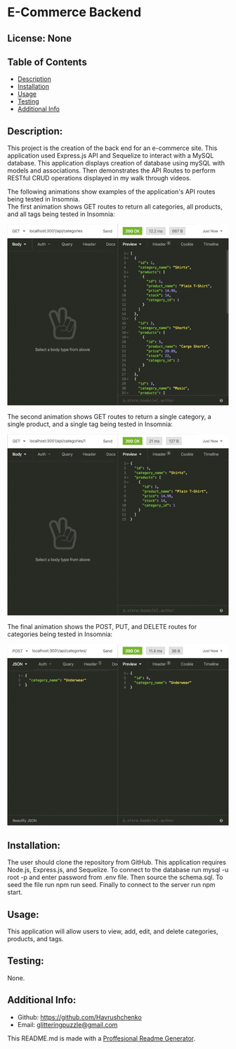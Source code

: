 # E-Commerce Backend 
  ## License: None 
  ### 
  ## Table of Contents
  - [Description](#description)
  - [Installation](#installation)
  - [Usage](#usage)
  - [Testing](#testing)
  - [Additional Info](#additional-info)

  ## Description:
  This project is the creation of the back end for an e-commerce site. This application used Express.js API and Sequelize to interact with a MySQL database. This application displays creation of database using mySQL with models and associations. Then demonstrates the API Routes to perform RESTful CRUD operations displayed in my walk through videos.

  The following animations show examples of the application's API routes being tested in Insomnia.  
  The first animation shows GET routes to return all categories, all products, and all tags being tested in Insomnia:

  ![In Insomnia, the user tests “GET tags,” “GET Categories,” and “GET All Products.”.](./assets/img/demo-01.gif)

  The second animation shows GET routes to return a single category, a single product, and a single tag being tested in Insomnia:

  ![In Insomnia, the user tests “GET tag by id,” “GET Category by ID,” and “GET One Product.”](./assets/img/demo-02.gif)

  The final animation shows the POST, PUT, and DELETE routes for categories being tested in Insomnia:

  ![In Insomnia, the user tests “DELETE Category by ID,” “CREATE Category,” and “UPDATE Category.”](./assets/img/demo-03.gif)

  ## Installation:
  The user should clone the repository from GitHub. This application requires Node.js, Express.js, and Sequelize. To connect to the database run mysql -u root -p and enter password from .env file. Then source the schema.sql. To seed the file run npm run seed. Finally to connect to the server run npm start.

  ## Usage:
  This application will allow users to view, add, edit, and delete categories, products, and tags.

  ## Testing:
  None.

  ## Additional Info:
  - Github: https://github.com/Havrushchenko
  - Email: glitteringpuzzle@gmail.com

  This README.md is made with a [Proffesional Readme Generator](https://github.com/Havrushchenko/proffesional-readme-generator).
